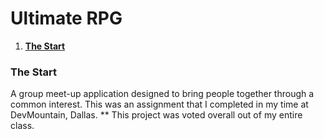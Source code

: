 # Ultimate RPG

1. **[The Start](#The-Start)**

### The Start
A group meet-up application designed to bring people together through a common interest. This was an assignment that I completed in my time at DevMountain, Dallas. ** This project was voted overall out of my entire class.
